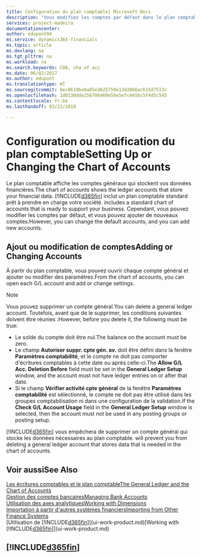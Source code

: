 ```yaml
---
title: Configuration du plan comptable| Microsoft Docs
description: "Vous modifiez les comptes par défaut dans le plan comptable, et vous pouvez ajouter de nouveaux comptes."
services: project-madeira
documentationcenter: 
author: edupont04
ms.service: dynamics365-financials
ms.topic: article
ms.devlang: na
ms.tgt_pltfrm: na
ms.workload: na
ms.search.keywords: COA, cha of acc
ms.date: 06/02/2017
ms.author: edupont
ms.translationtype: HT
ms.sourcegitcommit: bec0619be0a65e3625759e13d2866ac615d7513c
ms.openlocfilehash: 1d0130dde256706460e58e5efc445bc5f4d5c595
ms.contentlocale: fr-be
ms.lasthandoff: 03/22/2018

---
```

# <a name="setting-up-or-changing-the-chart-of-accounts"></a><span data-ttu-id="d91cc-103">Configuration ou modification du plan comptable</span><span class="sxs-lookup"><span data-stu-id="d91cc-103">Setting Up or Changing the Chart of Accounts</span></span>
<span data-ttu-id="d91cc-104">Le plan comptable affiche les comptes généraux qui stockent vos données financières.</span><span class="sxs-lookup"><span data-stu-id="d91cc-104">The chart of accounts shows the ledger accounts that store your financial data.</span></span> [!INCLUDE[d365fin](includes/d365fin_md.md)]<span data-ttu-id="d91cc-105"> inclut un plan comptable standard prêt à prendre en charge votre société.</span><span class="sxs-lookup"><span data-stu-id="d91cc-105"> includes a standard chart of accounts that is ready to support your business.</span></span>
<span data-ttu-id="d91cc-106">Cependant, vous pouvez modifier les comptes par défaut, et vous pouvez ajouter de nouveaux comptes.</span><span class="sxs-lookup"><span data-stu-id="d91cc-106">However, you can change the default accounts, and you can add new accounts.</span></span>  

## <a name="adding-or-changing-accounts"></a><span data-ttu-id="d91cc-107">Ajout ou modification de comptes</span><span class="sxs-lookup"><span data-stu-id="d91cc-107">Adding or Changing Accounts</span></span>
<span data-ttu-id="d91cc-108">À partir du plan comptable, vous pouvez ouvrir chaque compte général et ajouter ou modifier des paramètres.</span><span class="sxs-lookup"><span data-stu-id="d91cc-108">From the chart of accounts, you can open each G/L account and add or change settings.</span></span>

> [!NOTE]  
>   <span data-ttu-id="d91cc-109">Vous pouvez supprimer un compte général.</span><span class="sxs-lookup"><span data-stu-id="d91cc-109">You can delete a general ledger account.</span></span> <span data-ttu-id="d91cc-110">Toutefois, avant que de le supprimer, les conditions suivantes doivent être réunies :</span><span class="sxs-lookup"><span data-stu-id="d91cc-110">However, before you delete it, the following must be true:</span></span>  

* <span data-ttu-id="d91cc-111">Le solde du compte doit être nul.</span><span class="sxs-lookup"><span data-stu-id="d91cc-111">The balance on the account must be zero.</span></span>  
* <span data-ttu-id="d91cc-112">Le champ **Autoriser suppr. cpte gén. av.** doit être défini dans la fenêtre **Paramètres comptabilité**, et le compte ne doit pas comporter d'écritures comptables à cette date ou après celle-ci.</span><span class="sxs-lookup"><span data-stu-id="d91cc-112">The **Allow G/L Acc. Deletion Before** field must be set in the **General Ledger Setup** window, and the account must not have ledger entries on or after that date.</span></span>  
* <span data-ttu-id="d91cc-113">Si le champ **Vérifier activité cpte général** de la fenêtre **Paramètres comptabilité** est sélectionné, le compte ne doit pas être utilisé dans les groupes comptabilisation ni dans une configuration de la validation.</span><span class="sxs-lookup"><span data-stu-id="d91cc-113">If the **Check G/L Account Usage** field in the **General Ledger Setup** window is selected, then the account must not be used in any posting groups or posting setup.</span></span>  

[!INCLUDE[d365fin](includes/d365fin_md.md)]<span data-ttu-id="d91cc-114"> vous empêchera de supprimer un compte général qui stocke les données nécessaires au plan comptable.</span><span class="sxs-lookup"><span data-stu-id="d91cc-114"> will prevent you from deleting a general ledger account that stores data that is needed in the chart of accounts.</span></span>  

## <a name="see-also"></a><span data-ttu-id="d91cc-115">Voir aussi</span><span class="sxs-lookup"><span data-stu-id="d91cc-115">See Also</span></span>
[<span data-ttu-id="d91cc-116">Les écritures comptables et le plan comptable</span><span class="sxs-lookup"><span data-stu-id="d91cc-116">The General Ledger and the Chart of Accounts</span></span>](finance-general-ledger.md)  
[<span data-ttu-id="d91cc-117">Gestion des comptes bancaires</span><span class="sxs-lookup"><span data-stu-id="d91cc-117">Managing Bank Accounts</span></span>](bank-manage-bank-accounts.md)  
[<span data-ttu-id="d91cc-118">Utilisation des axes analytiques</span><span class="sxs-lookup"><span data-stu-id="d91cc-118">Working with Dimensions</span></span>](finance-dimensions.md)  
[<span data-ttu-id="d91cc-119">Importation à partir d'autres systèmes financiers</span><span class="sxs-lookup"><span data-stu-id="d91cc-119">Importing from Other Finance Systems</span></span>](upload-data.md)  
<span data-ttu-id="d91cc-120">[Utilisation de [!INCLUDE[d365fin](includes/d365fin_md.md)]](ui-work-product.md)</span><span class="sxs-lookup"><span data-stu-id="d91cc-120">[Working with [!INCLUDE[d365fin](includes/d365fin_md.md)]](ui-work-product.md)</span></span>  

## [!INCLUDE[d365fin](includes/free_trial_md.md)]

